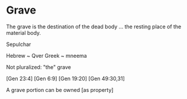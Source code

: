 # Grave

The grave is the destination of the dead body
... the resting place of the material body.

Sepulchar

Hebrew ~ Qver
Greek ~ mneema

Not pluralized: "the" grave

[Gen 23:4]
[Gen 6:9]
[Gen 19:20]
[Gen 49:30,31]

A grave portion can be owned [as property]